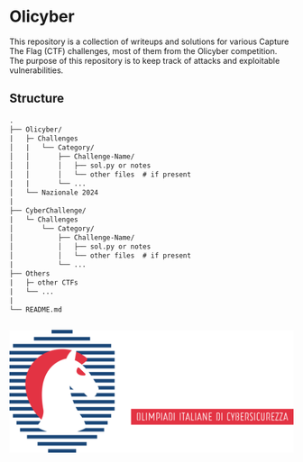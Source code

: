 # Olicyber
This repository is a collection of writeups and solutions for various Capture The Flag (CTF) challenges, most of them from the Olicyber competition. The purpose of this repository is to keep track of attacks and exploitable vulnerabilities.

## Structure
```
.
├── Olicyber/
|   ├─ Challenges
│   |   └── Category/
│   │       ├── Challenge-Name/
│   │       │   ├── sol.py or notes
│   │       │   └── other files  # if present
|   |       └── ...
│   └── Nazionale 2024
|
├── CyberChallenge/
|   └─ Challenges
│       └── Category/
│           ├── Challenge-Name/
│           │   ├── sol.py or notes
│           │   └── other files  # if present
|           └── ...
├── Others
|   ├─ other CTFs
|   └── ...
|
└── README.md
```
##

![alt text](images/logo.svg)
